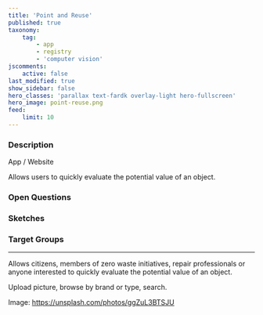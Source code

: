 ```yaml
---
title: 'Point and Reuse'
published: true
taxonomy:
    tag:
        - app
        - registry
        - 'computer vision'
jscomments:
    active: false
last_modified: true
show_sidebar: false
hero_classes: 'parallax text-fardk overlay-light hero-fullscreen'
hero_image: point-reuse.png
feed:
    limit: 10
---
```


### Description


App / Website

Allows users to quickly evaluate the potential value of an object.

### Open Questions

### Sketches

### Target Groups

---

Allows citizens, members of zero waste initiatives, repair professionals or anyone interested to quickly evaluate the potential value of an object.

Upload picture, browse by brand or type, search.

Image: https://unsplash.com/photos/ggZuL3BTSJU
